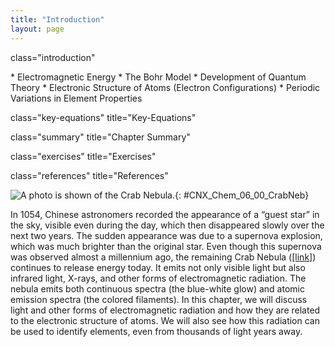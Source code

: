 ```yaml
---
title: "Introduction"
layout: page
---
```



<cnx-pi data-type="cnx.flag.introduction"> class="introduction" </cnx-pi>

<div data-type="abstract" markdown="1">
* Electromagnetic Energy
* The Bohr Model
* Development of Quantum Theory
* Electronic Structure of Atoms (Electron Configurations)
* Periodic Variations in Element Properties

</div>

<cnx-pi data-type="cnx.eoc">class="key-equations" title="Key-Equations"</cnx-pi>

<cnx-pi data-type="cnx.eoc">class="summary" title="Chapter Summary"</cnx-pi>

<cnx-pi data-type="cnx.eoc">class="exercises" title="Exercises"</cnx-pi>

<cnx-pi data-type="cnx.eoc">class="references" title="References"</cnx-pi>

 ![A photo is shown of the Crab Nebula.](../resources/CNX_Chem_06_00_CrabNeb.jpg "The Crab Nebula consists of remnants of a supernova (the explosion of a star). NASA&#x2019;s Hubble Space Telescope produced this composite image. Measurements of the emitted light wavelengths enabled astronomers to identify the elements in the nebula, determining that it contains specific ions including S+ (green filaments) and O2+ (red filaments). (credit: modification of work by NASA and ESA)"){: #CNX_Chem_06_00_CrabNeb}

In 1054, Chinese astronomers recorded the appearance of a “guest star” in the sky, visible even during the day, which then disappeared slowly over the next two years. The sudden appearance was due to a supernova explosion, which was much brighter than the original star. Even though this supernova was observed almost a millennium ago, the remaining Crab Nebula ([\[link\]](#CNX_Chem_06_00_CrabNeb)) continues to release energy today. It emits not only visible light but also infrared light, X-rays, and other forms of electromagnetic radiation. The nebula emits both continuous spectra (the blue-white glow) and atomic emission spectra (the colored filaments). In this chapter, we will discuss light and other forms of electromagnetic radiation and how they are related to the electronic structure of atoms. We will also see how this radiation can be used to identify elements, even from thousands of light years away.


